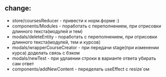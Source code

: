 ## change:

-   store/coursesReducer - привести к норм.форме :)
-   components/Modules - поработать с переполнением, при отрисовки длинного текста(модулей и тем)
-   modals/deleteEntity - поработать с переполнением, при отрисовки длинного текста(модулей, тем и курсов)
-   modals/wrapperCourseCreator - при передачи stage(при изменении курса) доделать связь с бэком
-   modals/newTest - при удлаении строки в варианте ответа убирать сам ответ
-   components/addNewContent - переделать useEffect с resize`ом
